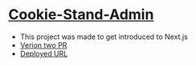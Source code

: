 # [Cookie-Stand-Admin](https://github.com/majedalswaeer/cookie-stand-admin/tree/lab38)
- This project was made to get introduced to Next.js
- [Verion two PR](https://github.com/majedalswaeer/cookie-stand-admin/pull/1)
- [Deployed URL](https://cookie-stand-admin-git-lab38-majedalswaeer.vercel.app/)